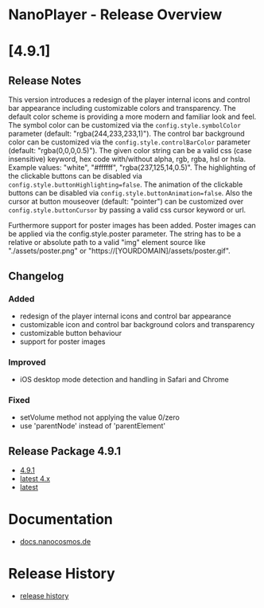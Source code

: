 # NanoPlayer - Release Overview

# [4.9.1]

## Release Notes

This version introduces a redesign of the player internal icons and control bar appearance including customizable colors and transparency.
The default color scheme is providing a more modern and familiar look and feel.
The symbol color can be customized via the `config.style.symbolColor` parameter (default: "rgba(244,233,233,1)").
The control bar background color can be customized via the `config.style.controlBarColor` parameter (default: "rgba(0,0,0,0.5)").
The given color string can be a valid css (case insensitive) keyword, hex code with/without alpha, rgb, rgba, hsl or hsla. Example values: "white", "#ffffff", "rgba(237,125,14,0.5)".
The highlighting of the clickable buttons can be disabled via `config.style.buttonHighlighting=false`. The animation of the clickable buttons can be disabled via `config.style.buttonAnimation=false`.
Also the cursor at button mouseover (default: "pointer") can be customized over `config.style.buttonCursor` by passing a valid css cursor keyword or url.

Furthermore support for poster images has been added. Poster images can be applied via the config.style.poster parameter.
The string has to be a relative or absolute path to a valid "img" element source like "./assets/poster.png" or "https://[YOURDOMAIN]/assets/poster.gif".

## Changelog

### Added

- redesign of the player internal icons and control bar appearance
- customizable icon and control bar background colors and transparency
- customizable button behaviour
- support for poster images

### Improved

- iOS desktop mode detection and handling in Safari and Chrome

### Fixed

- setVolume method not applying the value 0/zero
- use 'parentNode' instead of 'parentElement'

## Release Package 4.9.1

* [4.9.1](https://files.nanocosmos.de/index.php/s/EMss2Yb2iyx9LDF)
* [latest 4.x](https://files.nanocosmos.de/index.php/s/4nndC45mcB6oSa6)
* [latest](https://files.nanocosmos.de/index.php/s/2tpCzgRjNEZDzeP)

# Documentation

* [docs.nanocosmos.de](https://docs.nanocosmos.de/docs/nanoplayer/nanoplayer_api/)

# Release History

* [release history](https://demo.nanocosmos.de/nanoplayer/docs/nanoplayer/release-history.html)